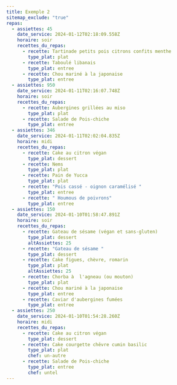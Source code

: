```yaml
---
title: Exemple 2
sitemap_exclude: "true"
repas:
  - assiettes: 45
    date_service: 2024-01-12T02:18:09.558Z
    horaire: soir
    recettes_du_repas:
      - recette: Tartinade petits pois citrons confits menthe
        type_plat: plat
      - recette: Taboulé libanais
        type_plat: entree
      - recette: Chou mariné à la japonaise
        type_plat: entree
  - assiettes: 950
    date_service: 2024-01-11T02:16:07.748Z
    horaire: soir
    recettes_du_repas:
      - recette: Aubergines grillées au miso
        type_plat: plat
      - recette: Salade de Pois-chiche
        type_plat: entree
  - assiettes: 346
    date_service: 2024-01-11T02:02:04.835Z
    horaire: midi
    recettes_du_repas:
      - recette: Cake au citron végan
        type_plat: dessert
      - recette: Nems
        type_plat: plat
      - recette: Pain de Yucca
        type_plat: plat
      - recette: "Pois cassé - oignon caramélisé "
        type_plat: entree
      - recette: " Houmous de poivrons"
        type_plat: entree
  - assiettes: 150
    date_service: 2024-01-10T01:58:47.891Z
    horaire: soir
    recettes_du_repas:
      - recette: Gateau de sésame (végan et sans-gluten)
        type_plat: dessert
        altAssiettes: 25
      - recette: "Gateau de sésame "
        type_plat: dessert
      - recette: Cake figues, chèvre, romarin
        type_plat: plat
        altAssiettes: 25
      - recette: Chorba à  l'agneau (ou mouton)
        type_plat: plat
      - recette: Chou mariné à la japonaise
        type_plat: entree
      - recette: Caviar d'aubergines fumées
        type_plat: entree
  - assiettes: 250
    date_service: 2024-01-10T01:54:28.260Z
    horaire: midi
    recettes_du_repas:
      - recette: Cake au citron végan
        type_plat: dessert
      - recette: Cake courgette chêvre cumin basilic
        type_plat: plat
        chef: un-autre
      - recette: Salade de Pois-chiche
        type_plat: entree
        chef: untel
---
```

